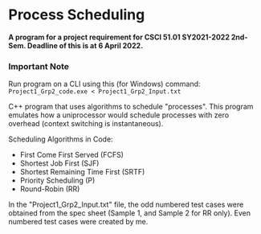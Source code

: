 # Process Scheduling
**A program for a project requirement for CSCI 51.01 SY2021-2022 2nd-Sem. Deadline of this is at 6 April 2022.**

### Important Note
Run program on a CLI using this (for Windows) command:
`Project1_Grp2_code.exe < Project1_Grp2_Input.txt`

C++ program that uses algorithms to schedule "processes". This program emulates how a uniprocessor would schedule processes with zero overhead (context switching is instantaneous).

Scheduling Algorithms in Code:

- First Come First Served (FCFS)
- Shortest Job First (SJF)
- Shortest Remaining Time First (SRTF)
- Priority Scheduling (P)
- Round-Robin (RR)

In the "Project1_Grp2_Input.txt" file, the odd numbered test cases were obtained from the spec sheet (Sample 1, and Sample 2 for RR only). Even numbered test cases were created by me.